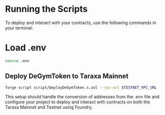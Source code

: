 # Running the Scripts

To deploy and interact with your contracts, use the following commands in your terminal:

# Load .env

```sh
source .env
```

## Deploy DeGymToken to Taraxa Mainnet

```sh
forge script script/DeployDeGymToken.s.sol --rpc-url $TESTNET_RPC_URL --broadcast --legacy --private-key $PRIVATE_KEY
```

This setup should handle the conversion of addresses from the .env file and configure your project to deploy and interact with contracts on both the Taraxa Mainnet and Testnet using Foundry.
